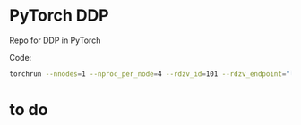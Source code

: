 # PyTorch DDP


Repo for DDP in PyTorch


Code:

```bash
torchrun --nnodes=1 --nproc_per_node=4 --rdzv_id=101 --rdzv_endpoint="localhost:5601" main_pt.py
```


# to do

<!-- make loss have loss and batch size -->
<!-- dist all reduce -->